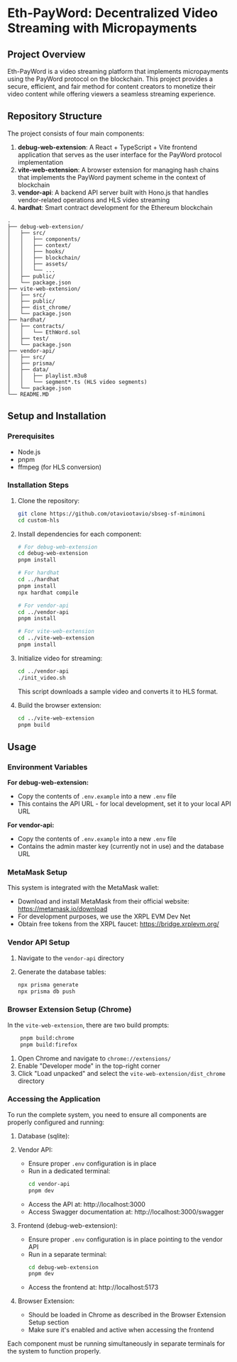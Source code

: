 # Eth-PayWord: Decentralized Video Streaming with Micropayments

## Project Overview

Eth-PayWord is a video streaming platform that implements micropayments using the PayWord protocol on the blockchain. This project provides a secure, efficient, and fair method for content creators to monetize their video content while offering viewers a seamless streaming experience.

## Repository Structure

The project consists of four main components:

1. **debug-web-extension**: A React + TypeScript + Vite frontend application that serves as the user interface for the PayWord protocol implementation
2. **vite-web-extension**: A browser extension for managing hash chains that implements the PayWord payment scheme in the context of blockchain
3. **vendor-api**: A backend API server built with Hono.js that handles vendor-related operations and HLS video streaming
4. **hardhat**: Smart contract development for the Ethereum blockchain

```
.
├── debug-web-extension/
│   ├── src/
│   │   ├── components/
│   │   ├── context/
│   │   ├── hooks/
│   │   ├── blockchain/
│   │   ├── assets/
│   │   └── ...
│   ├── public/
│   └── package.json
├── vite-web-extension/
│   ├── src/
│   ├── public/
│   ├── dist_chrome/
│   └── package.json
├── hardhat/
│   ├── contracts/
│   │   └── EthWord.sol
│   ├── test/
│   └── package.json
├── vendor-api/
│   ├── src/
│   ├── prisma/
│   ├── data/
│   │   ├── playlist.m3u8
│   │   └── segment*.ts (HLS video segments)
│   └── package.json
└── README.MD
```

## Setup and Installation

### Prerequisites

- Node.js
- pnpm
- ffmpeg (for HLS conversion)

### Installation Steps

1. Clone the repository:

   ```bash
   git clone https://github.com/otaviootavio/sbseg-sf-minimoni
   cd custom-hls
   ```

2. Install dependencies for each component:

   ```bash
   # For debug-web-extension
   cd debug-web-extension
   pnpm install

   # For hardhat
   cd ../hardhat
   pnpm install
   npx hardhat compile

   # For vendor-api
   cd ../vendor-api
   pnpm install

   # For vite-web-extension
   cd ../vite-web-extension
   pnpm install
   ```

3. Initialize video for streaming:

   ```bash
   cd ../vendor-api
   ./init_video.sh
   ```

   This script downloads a sample video and converts it to HLS format.

4. Build the browser extension:
   ```bash
   cd ../vite-web-extension
   pnpm build
   ```

## Usage

### Environment Variables

**For debug-web-extension:**

- Copy the contents of `.env.example` into a new `.env` file
- This contains the API URL - for local development, set it to your local API URL

**For vendor-api:**

- Copy the contents of `.env.example` into a new `.env` file
- Contains the admin master key (currently not in use) and the database URL

### MetaMask Setup

This system is integrated with the MetaMask wallet:

- Download and install MetaMask from their official website: https://metamask.io/download
- For development purposes, we use the XRPL EVM Dev Net
- Obtain free tokens from the XRPL faucet: https://bridge.xrplevm.org/

### Vendor API Setup


1. Navigate to the `vendor-api` directory

2. Generate the database tables:

   ```bash
   npx prisma generate
   npx prisma db push
   ```

### Browser Extension Setup (Chrome)
In the `vite-web-extension`, there are two build prompts:

```bash
    pnpm build:chrome
    pnpm build:firefox
```

1. Open Chrome and navigate to `chrome://extensions/`
2. Enable "Developer mode" in the top-right corner
3. Click "Load unpacked" and select the `vite-web-extension/dist_chrome` directory

### Accessing the Application

To run the complete system, you need to ensure all components are properly configured and running:

1. Database (sqlite):

2. Vendor API:

   - Ensure proper `.env` configuration is in place
   - Run in a dedicated terminal:
     ```bash
     cd vendor-api
     pnpm dev
     ```
   - Access the API at: http://localhost:3000
   - Access Swagger documentation at: http://localhost:3000/swagger

3. Frontend (debug-web-extension):

   - Ensure proper `.env` configuration is in place pointing to the vendor API
   - Run in a separate terminal:
     ```bash
     cd debug-web-extension
     pnpm dev
     ```
   - Access the frontend at: http://localhost:5173

4. Browser Extension:
   - Should be loaded in Chrome as described in the Browser Extension Setup section
   - Make sure it's enabled and active when accessing the frontend

Each component must be running simultaneously in separate terminals for the system to function properly.
